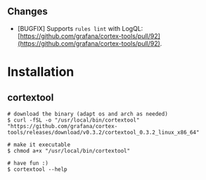## Changes

- [BUGFIX] Supports `rules lint` with LogQL: [https://github.com/grafana/cortex-tools/pull/92](https://github.com/grafana/cortex-tools/pull/92).

# Installation

## cortextool

```
# download the binary (adapt os and arch as needed)
$ curl -fSL -o "/usr/local/bin/cortextool" "https://github.com/grafana/cortex-tools/releases/download/v0.3.2/cortextool_0.3.2_linux_x86_64"

# make it executable
$ chmod a+x "/usr/local/bin/cortextool"

# have fun :)
$ cortextool --help
```
